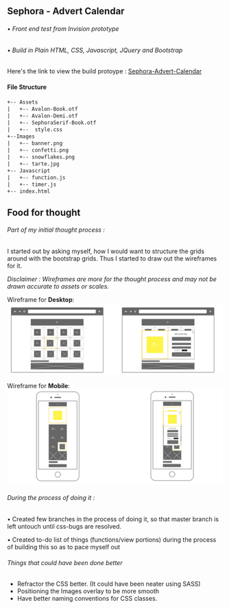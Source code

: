 ## Sephora - Advert Calendar
###### • Front end test from Invision prototype
###### • Build in Plain HTML, CSS, Javascript, JQuery and Bootstrap
Here's the link to view the build protoype : [Sephora-Advert-Calendar]('https://arieltsq.github.io/ariel-sephora-advert/')
#### File Structure
```
+-- Assets
|   +-- Avalon-Book.otf
|   +-- Avalon-Demi.otf
|   +-- SephoraSerif-Book.otf
|   +--  style.css
+--Images
|   +-- banner.png
|   +-- confetti.png
|   +-- snowflakes.png
|   +-- tarte.jpg
+-- Javascript
|   +-- function.js
|   +-- timer.js
+-- index.html
```

Food for thought
---------

######  Part of my initial thought process :

I started out by asking myself,  how I would want to structure the grids around with the bootstrap grids.  Thus I started to draw out the wireframes for it.

_Disclaimer : Wireframes are more for the thought process and may not be drawn accurate to assets or scales._

Wireframe for **Desktop**:
![Desktop Wireframes](https://raw.githubusercontent.com/arieltsq/ariel-sephora-advert/master/Images/desktop-wireframe.jpg)

Wireframe for **Mobile**:
![Mobile Wireframes](https://raw.githubusercontent.com/arieltsq/ariel-sephora-advert/master/Images/mobile-wireframe.jpg)

######  During the process of doing it :

• Created few branches in the process of doing it, so that master branch is left untouch until css-bugs are resolved.

• Created to-do list of things (functions/view portions) during the process of building this so as to pace myself out



###### Things that could have been done better
* Refractor the CSS better. (It could have been neater using SASS)
* Positioning the Images overlay to be more smooth
* Have better naming conventions for CSS classes.
